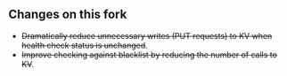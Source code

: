 ## Changes on this fork

* ~~Dramatically reduce unnecessary writes (PUT requests) to KV when health check status is unchanged~~.
* ~~Improve checking against blacklist by reducing the number of calls to KV~~.
